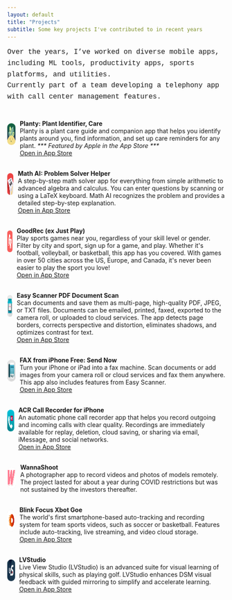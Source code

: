 ```yaml
---
layout: default
title: "Projects"
subtitle: Some key projects I've contributed to in recent years
---
```

<div class="container">

<p style="font-family: 'Courier New', monospace; font-size: 16px; line-height: 1.6; margin-bottom: 40px;">
Over the years, I’ve worked on diverse mobile apps, including ML tools, productivity apps, sports platforms, and utilities.<br>
Currently part of a team developing a telephony app with call center management features.
</p>

<div style="display: flex; padding-bottom: 30px;">
    <div style="width: 50px; height: 50px; margin-right: 10px; align-self: top; border-radius: 25px; margin-top: 8px; background-color: rgba(0, 0, 0, 0.1);">
        <img src="/assets/img/planty.webp" alt="Thumbnail" loading="lazy" style="width: 50px; height: 50px; border-radius: 25px; display: block;">
    </div>
    <p style="margin: 0; align-self: flex-start;">
    <b>Planty: Plant Identifier, Care</b><br>
    Planty is a plant care guide and companion app that helps you identify plants around you, find information, and set up care reminders for any plant. <i>*** Featured by Apple in the App Store ***</i><br>
    <a href="https://apps.apple.com/gb/app/planty-plant-identifier-care/id1603599822" target="_blank"><u>Open in App Store</u></a>
    </p>
</div>

<div style="display: flex; padding-bottom: 30px;">
    <div style="width: 50px; height: 50px; margin-right: 10px; align-self: top; border-radius: 25px; margin-top: 8px; background-color: rgba(0, 0, 0, 0.1);">
        <img src="/assets/img/mathhero.webp" alt="Thumbnail" loading="lazy" style="width: 50px; height: 50px; border-radius: 25px; display: block;">
    </div>
    <p style="margin: 0; align-self: flex-start;">
    <b>Math AI: Problem Solver Helper</b><br>
    A step-by-step math solver app for everything from simple arithmetic to advanced algebra and calculus. You can enter questions by scanning or using a LaTeX keyboard. Math AI recognizes the problem and provides a detailed step-by-step explanation.<br>
    <a href="https://apps.apple.com/gb/app/math-ai-problem-solver-helper/id1565102390" target="_blank"><u>Open in App Store</u></a>
    </p>
</div>

<div style="display: flex; padding-bottom: 30px;">
    <div style="width: 50px; height: 50px; margin-right: 10px; align-self: top; border-radius: 25px; margin-top: 8px; background-color: rgba(0, 0, 0, 0.1);">
        <img src="/assets/img/goodRec.webp" alt="Thumbnail" loading="lazy" style="width: 50px; height: 50px; border-radius: 25px; display: block;">
    </div>
    <p style="margin: 0; align-self: flex-start;">
    <b>GoodRec (ex Just Play)</b><br>
    Play sports games near you, regardless of your skill level or gender. Filter by city and sport, sign up for a game, and play. Whether it's football, volleyball, or basketball, this app has you covered. With games in over 50 cities across the US, Europe, and Canada, it's never been easier to play the sport you love!<br>
    <a href="https://apps.apple.com/gb/app/goodrec-ex-just-play/id1510554246" target="_blank"><u>Open in App Store</u></a>
    </p>
</div>

<div style="display: flex; padding-bottom: 30px;">
    <div style="width: 50px; height: 50px; margin-right: 10px; align-self: top; border-radius: 25px; margin-top: 8px; background-color: rgba(0, 0, 0, 0.1);">
        <img src="/assets/img/easyScanner.webp" alt="Thumbnail" loading="lazy" style="width: 50px; height: 50px; border-radius: 25px; display: block;">
    </div>
    <p style="margin: 0; align-self: flex-start;">
    <b>Easy Scanner PDF Document Scan</b><br>
    Scan documents and save them as multi-page, high-quality PDF, JPEG, or TXT files. Documents can be emailed, printed, faxed, exported to the camera roll, or uploaded to cloud services. The app detects page borders, corrects perspective and distortion, eliminates shadows, and optimizes contrast for text.<br>
    <a href="https://apps.apple.com/gb/app/easy-scanner-pdf-document-scan/id1180773759" target="_blank"><u>Open in App Store</u></a>
    </p>
</div>

<div style="display: flex; padding-bottom: 30px;">
    <div style="width: 50px; height: 50px; margin-right: 10px; align-self: top; border-radius: 25px; margin-top: 8px; background-color: rgba(0, 0, 0, 0.1);">
        <img src="/assets/img/easyFax.webp" alt="Thumbnail" loading="lazy" style="width: 50px; height: 50px; border-radius: 25px; display: block;">
    </div>
    <p style="margin: 0; align-self: flex-start;">
    <b>FAX from iPhone Free: Send Now</b><br>
    Turn your iPhone or iPad into a fax machine. Scan documents or add images from your camera roll or cloud services and fax them anywhere. This app also includes features from Easy Scanner.<br>
    <a href="https://apps.apple.com/gb/app/fax-from-iphone-free-send-now/id1179154292" target="_blank"><u>Open in App Store</u></a>
    </p>
</div>

<div style="display: flex; padding-bottom: 30px;">
    <div style="width: 50px; height: 50px; margin-right: 10px; align-self: top; border-radius: 25px; margin-top: 8px; background-color: rgba(0, 0, 0, 0.1);">
        <img src="/assets/img/callRecorder.webp" alt="Thumbnail" loading="lazy" style="width: 50px; height: 50px; border-radius: 25px; display: block;">
    </div>
    <p style="margin: 0; align-self: flex-start;">
    <b>ACR Call Recorder for iPhone</b><br>
    An automatic phone call recorder app that helps you record outgoing and incoming calls with clear quality. Recordings are immediately available for replay, deletion, cloud saving, or sharing via email, iMessage, and social networks.<br>
    <a href="https://apps.apple.com/gb/app/acr-call-recorder-for-iphone/id1377904267" target="_blank"><u>Open in App Store</u></a>
    </p>
</div>

<div style="display: flex; padding-bottom: 30px;">
    <div style="width: 50px; height: 50px; margin-right: 10px; align-self: top; border-radius: 25px; margin-top: 8px; background-color: rgba(0, 0, 0, 0.1);">
        <img src="/assets/img/ws.svg" alt="Thumbnail" loading="lazy" style="width: 50px; height: 50px; border-radius: 25px; display: block;">
    </div>
    <p style="margin: 0; align-self: flex-start;">
    <b>WannaShoot</b><br>
    A photographer app to record videos and photos of models remotely. The project lasted for about a year during COVID restrictions but was not sustained by the investors thereafter.
    </p>
</div>

<div style="display: flex; padding-bottom: 30px;">
    <div style="width: 50px; height: 50px; margin-right: 10px; align-self: top; border-radius: 25px; margin-top: 8px; background-color: rgba(0, 0, 0, 0.1);">
        <img src="/assets/img/xbotgo.webp" alt="Thumbnail" loading="lazy" style="width: 50px; height: 50px; border-radius: 25px; display: block;">
    </div>
    <p style="margin: 0; align-self: flex-start;">
    <b>Blink Focus Xbot Goe</b><br>
    The world's first smartphone-based auto-tracking and recording system for team sports videos, such as soccer or basketball. Features include auto-tracking, live streaming, and video cloud storage.<br>
    <a href="https://apps.apple.com/tm/app/xbotgo/id1581355712" target="_blank"><u>Open in App Store</u></a>
    </p>
</div>

<div style="display: flex; padding-bottom: 30px;">
    <div style="width: 50px; height: 50px; margin-right: 10px; align-self: top; border-radius: 25px; margin-top: 8px; background-color: rgba(0, 0, 0, 0.1);">
        <img src="/assets/img/LVS.webp" alt="Thumbnail" loading="lazy" style="width: 50px; height: 50px; border-radius: 25px; display: block;">
    </div>
    <p style="margin: 0; align-self: flex-start;">
    <b>LVStudio</b><br>
    Live View Studio (LVStudio) is an advanced suite for visual learning of physical skills, such as playing golf. LVStudio enhances DSM visual feedback with guided mirroring to simplify and accelerate learning.<br>
    <a href="https://apps.apple.com/us/app/lvstudio/id1497816078" target="_blank"><u>Open in App Store</u></a>
    </p>
</div>

<br>
<br>